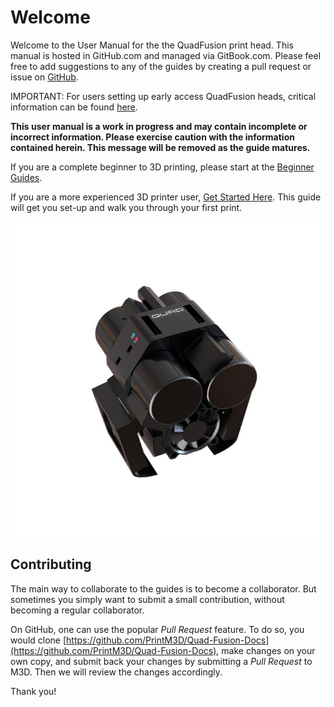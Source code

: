 # Welcome

Welcome to the User Manual for the the QuadFusion print head.  This manual is hosted in GitHub.com and managed via GitBook.com.  Please feel free to add suggestions to any of the guides by creating a pull request or issue on [GitHub](https://github.com/PrintM3D/Quad-Fusion-Docs/issues).

IMPORTANT: For users setting up early access QuadFusion heads, critical information can be found [here](getting-started/updating-control-board-settings.md).

**This user manual is a work in progress and may contain incomplete or incorrect information.  Please exercise caution with the information contained herein.  This message will be removed as the guide matures.**

If you are a complete beginner to 3D printing, please start at the [Beginner Guides](beginner-guides/).

If you are a more experienced 3D printer user, [Get Started Here](https://m3d.gitbook.io/m3d-quadfusion-documentation/getting-started).  This guide will get you set-up and walk you through your first print.

![](.gitbook/assets/quadforcrane_metlettering_1_copy.jpg)

## Contributing

The main way to collaborate to the guides is to become a collaborator.  But sometimes you simply want to submit a small contribution, without becoming a regular collaborator.

On GitHub, one can use the popular _Pull Request_ feature.  To do so, you would clone [https://github.com/PrintM3D/Quad-Fusion-Docs](https://github.com/PrintM3D/Quad-Fusion-Docs), make changes on your own copy, and submit back your changes by submitting a _Pull Request_ to M3D.  Then we will review the changes accordingly.

Thank you!


